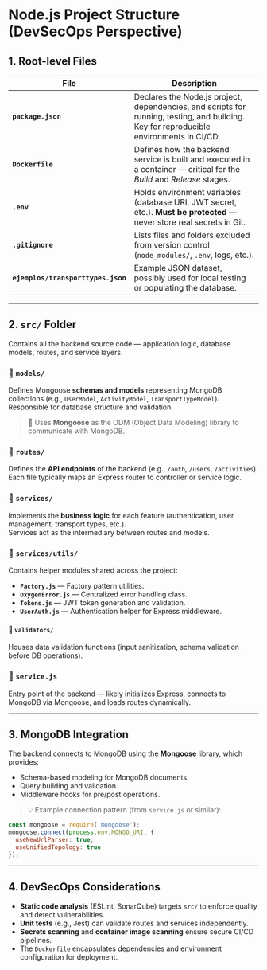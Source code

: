 # Node.js Project Structure (DevSecOps Perspective)

## 1. Root-level Files
| File | Description |
|------|--------------|
| **`package.json`** | Declares the Node.js project, dependencies, and scripts for running, testing, and building. Key for reproducible environments in CI/CD. |
| **`Dockerfile`** | Defines how the backend service is built and executed in a container — critical for the *Build* and *Release* stages. |
| **`.env`** | Holds environment variables (database URI, JWT secret, etc.). **Must be protected** — never store real secrets in Git. |
| **`.gitignore`** | Lists files and folders excluded from version control (`node_modules/`, `.env`, logs, etc.). |
| **`ejemplos/transporttypes.json`** | Example JSON dataset, possibly used for local testing or populating the database. |

---

## 2. `src/` Folder
Contains all the backend source code — application logic, database models, routes, and service layers.

### 📁 `models/`
Defines Mongoose **schemas and models** representing MongoDB collections (e.g., `UserModel`, `ActivityModel`, `TransportTypeModel`).  
Responsible for database structure and validation.

> 🧩 Uses **Mongoose** as the ODM (Object Data Modeling) library to communicate with MongoDB.

### 📁 `routes/`
Defines the **API endpoints** of the backend (e.g., `/auth`, `/users`, `/activities`).  
Each file typically maps an Express router to controller or service logic.

### 📁 `services/`
Implements the **business logic** for each feature (authentication, user management, transport types, etc.).  
Services act as the intermediary between routes and models.

### 📁 `services/utils/`
Contains helper modules shared across the project:
- **`Factory.js`** — Factory pattern utilities.
- **`OxygenError.js`** — Centralized error handling class.
- **`Tokens.js`** — JWT token generation and validation.
- **`UserAuth.js`** — Authentication helper for Express middleware.

#### 📁 `validators/`
Houses data validation functions (input sanitization, schema validation before DB operations).

### 📄 `service.js`
Entry point of the backend — likely initializes Express, connects to MongoDB via Mongoose, and loads routes dynamically.

---

## 3. MongoDB Integration
The backend connects to MongoDB using the **Mongoose** library, which provides:
- Schema-based modeling for MongoDB documents.
- Query building and validation.
- Middleware hooks for pre/post operations.

> 💡 Example connection pattern (from `service.js` or similar):

```js
const mongoose = require('mongoose');
mongoose.connect(process.env.MONGO_URI, {
  useNewUrlParser: true,
  useUnifiedTopology: true
});
```

---

## 4. DevSecOps Considerations
- **Static code analysis** (ESLint, SonarQube) targets `src/` to enforce quality and detect vulnerabilities.  
- **Unit tests** (e.g., Jest) can validate routes and services independently.  
- **Secrets scanning** and **container image scanning** ensure secure CI/CD pipelines.  
- The `Dockerfile` encapsulates dependencies and environment configuration for deployment.
